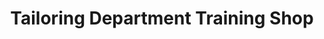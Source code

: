 ---
title: "Tailoring Department Training Shop"
url: /manjama/tailoring-department-training-shop/
shop: clothes
---